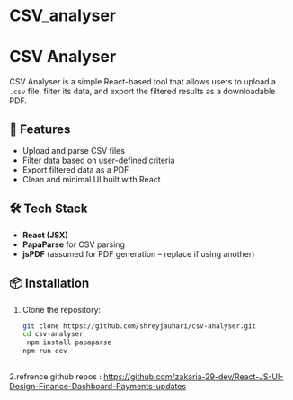# CSV_analyser

# CSV Analyser

CSV Analyser is a simple React-based tool that allows users to upload a `.csv` file, filter its data, and export the filtered results as a downloadable PDF.

## 🚀 Features

- Upload and parse CSV files
- Filter data based on user-defined criteria
- Export filtered data as a PDF
- Clean and minimal UI built with React

## 🛠 Tech Stack

- **React (JSX)**
- **PapaParse** for CSV parsing
- **jsPDF** (assumed for PDF generation – replace if using another)

## 📦 Installation

1. Clone the repository:

   ```bash
   git clone https://github.com/shreyjauhari/csv-analyser.git
   cd csv-analyser
    npm install papaparse
   npm run dev
  

2.refrence github repos :
https://github.com/zakaria-29-dev/React-JS-UI-Design-Finance-Dashboard-Payments-updates
